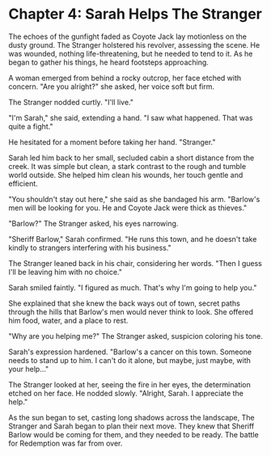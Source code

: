 # Chapter 4: Sarah Helps The Stranger

The echoes of the gunfight faded as Coyote Jack lay motionless on the dusty ground. The Stranger holstered his revolver, assessing the scene. He was wounded, nothing life-threatening, but he needed to tend to it. As he began to gather his things, he heard footsteps approaching.

A woman emerged from behind a rocky outcrop, her face etched with concern. "Are you alright?" she asked, her voice soft but firm.

The Stranger nodded curtly. "I'll live."

"I'm Sarah," she said, extending a hand. "I saw what happened. That was quite a fight."

He hesitated for a moment before taking her hand. "Stranger."

Sarah led him back to her small, secluded cabin a short distance from the creek. It was simple but clean, a stark contrast to the rough and tumble world outside. She helped him clean his wounds, her touch gentle and efficient.

"You shouldn't stay out here," she said as she bandaged his arm. "Barlow's men will be looking for you. He and Coyote Jack were thick as thieves."

"Barlow?" The Stranger asked, his eyes narrowing.

"Sheriff Barlow," Sarah confirmed. "He runs this town, and he doesn't take kindly to strangers interfering with his business."

The Stranger leaned back in his chair, considering her words. "Then I guess I'll be leaving him with no choice."

Sarah smiled faintly. "I figured as much. That's why I'm going to help you."

She explained that she knew the back ways out of town, secret paths through the hills that Barlow's men would never think to look. She offered him food, water, and a place to rest.

"Why are you helping me?" The Stranger asked, suspicion coloring his tone.

Sarah's expression hardened. "Barlow's a cancer on this town. Someone needs to stand up to him. I can't do it alone, but maybe, just maybe, with your help..."

The Stranger looked at her, seeing the fire in her eyes, the determination etched on her face. He nodded slowly. "Alright, Sarah. I appreciate the help."

As the sun began to set, casting long shadows across the landscape, The Stranger and Sarah began to plan their next move. They knew that Sheriff Barlow would be coming for them, and they needed to be ready. The battle for Redemption was far from over.